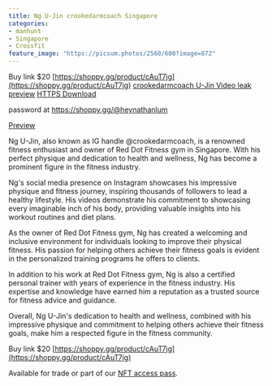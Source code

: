 ```yaml
---
title: Ng U-Jin crookedarmcoach Singapore
categories:
- manhunt
- Singapore
- Crossfit
feature_image: "https://picsum.photos/2560/600?image=872"
---
```


Buy link $20 [https://shoppy.gg/product/cAuT7jg](https://shoppy.gg/product/cAuT7jg)
[crookedarmcoach U-Jin Video leak preview](ipfs://QmX7X4shjegtjYxm8XxZkhzSykbb5KE8exGqRdSG6vGv2c/%5Bwahtoon.com%5D%20crookedarmcoach%20u-jin.zip)
[HTTPS Download](https://ipfs.io/ipfs/QmX7X4shjegtjYxm8XxZkhzSykbb5KE8exGqRdSG6vGv2c/%5Bwahtoon.com%5D%20crookedarmcoach%20u-jin.zip)

password at [https://shoppy.gg/@heynathanlum ](https://shoppy.gg/@heynathanlum)

[Preview](https://ipfs.io/ipfs/QmTMg48Bq7RJCsPzb53BHqLrgTg3e3kz6Z8rYKpFdGPFDS/)

Ng U-Jin, also known as IG handle @crookedarmcoach, is a renowned fitness enthusiast and owner of Red Dot Fitness gym in Singapore. With his perfect physique and dedication to health and wellness, Ng has become a prominent figure in the fitness industry.

Ng's social media presence on Instagram showcases his impressive physique and fitness journey, inspiring thousands of followers to lead a healthy lifestyle. His videos demonstrate his commitment to showcasing every imaginable inch of his body, providing valuable insights into his workout routines and diet plans.

As the owner of Red Dot Fitness gym, Ng has created a welcoming and inclusive environment for individuals looking to improve their physical fitness. His passion for helping others achieve their fitness goals is evident in the personalized training programs he offers to clients.

In addition to his work at Red Dot Fitness gym, Ng is also a certified personal trainer with years of experience in the fitness industry. His expertise and knowledge have earned him a reputation as a trusted source for fitness advice and guidance.

Overall, Ng U-Jin's dedication to health and wellness, combined with his impressive physique and commitment to helping others achieve their fitness goals, make him a respected figure in the fitness community.

Buy link $20 [https://shoppy.gg/product/cAuT7jg](https://shoppy.gg/product/cAuT7jg)


<!-- more -->


Available for trade or part of our [NFT access pass](https://opensea.io/collection/wahtoon-com-mdrt-lifetime).
